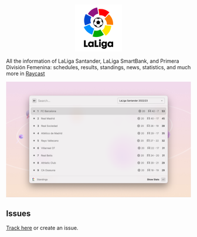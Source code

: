 <p align="center">
  <img src="assets/icon.png" height="128">
</p>

All the information of LaLiga Santander, LaLiga SmartBank, and Primera División Femenina: schedules, results, standings, news, statistics, and much more in [Raycast](https://raycast.com/)

![Example](./metadata/laliga-1.png)

## Issues

[Track here](https://github.com/anhthang/raycast-laliga/issues) or create an issue.
